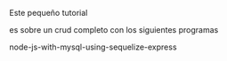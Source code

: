 ﻿Este pequeño tutorial

es sobre un crud completo con los siguientes programas

node-js-with-mysql-using-sequelize-express
